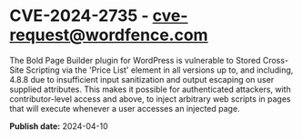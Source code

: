 # CVE-2024-2735 - cve-request@wordfence.com

The Bold Page Builder plugin for WordPress is vulnerable to Stored Cross-Site Scripting via the 'Price List' element in all versions up to, and including, 4.8.8 due to insufficient input sanitization and output escaping on user supplied attributes. This makes it possible for authenticated attackers, with contributor-level access and above, to inject arbitrary web scripts in pages that will execute whenever a user accesses an injected page.

**Publish date:** 2024-04-10
